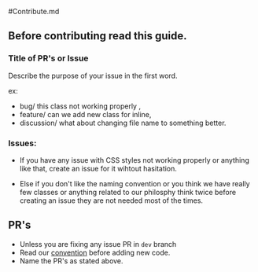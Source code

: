 #Contribute.md
## Before contributing read this guide.

### Title of PR's or Issue
Describe the purpose of your issue in the first word.

ex:
- bug/ this class not working properly ,
- feature/ can we add  new class for inline,
- discussion/ what about changing file name to something better.

### Issues:
- If you have any issue with CSS styles not working properly or anything like that, create an issue for it wihtout hasitation.

- Else if you don't like the naming convention or you think we have really few classes or anything related to our philosphy think twice before creating an issue they are not needed most of the times.


## PR's
- Unless you are fixing any issue PR in `dev` branch
- Read our [convention](docs/conventions.md) before adding new code.
- Name the PR's as stated above.
